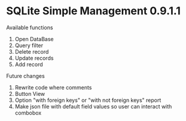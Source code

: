 # SQLite Simple Management 0.9.1.1

Available functions

1. Open DataBase
2. Query filter
3. Delete record
4. Update records
5. Add record


Future changes

1. Rewrite code where comments
2. Button View
3. Option "with foreign keys" or "with not foreign keys" report
4. Make json file with default field values ​​so user can interact with combobox
